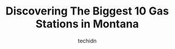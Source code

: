 ---
layout: ampstory
image: https://i0.wp.com/paketmu.com/wp-content/uploads/2023/06/pintler-station-0-in-montana-1686372008.jpeg?resize=640,853
author: techidn
featured: false
description: Explore the diverse Gas Station scene in Montana, home to an incredible selection of 10 establishments catering to every taste. Whether youre in search of iconic favorites or undiscovered t
title: Discovering The Biggest 10 Gas Stations in Montana
cover:
   title: Discovering The Biggest 10 Gas Stations in Montana
   subtitle: RICKPATE
   background: https://paketmu.com/wp-content/uploads/2023/06/pintler-station-0-in-montana-1686372008.jpeg

pages: 
 - layout: thirds
   top: <h1>#1 Loves Travel Stop</h1>
   bottom: "<p>Loves is the best choice for any long distance road tripper. Plenty of parking around the back for big rigs, even some parking near the pumps for van lifers looking to ta</p>"
   background: https://paketmu.com/wp-content/uploads/2023/06/pintler-station-1-in-montana-1686372009.jpeg
   backgroundblur: true
 - layout: thirds
   top: <h1>#2 Conoco</h1>
   bottom: "<p>It was a regular gas station.  Had all the usual items a gas station had. The store was clean and many snack items and coffee.  Prices were equal to other local gas stati</p>"
   background: https://paketmu.com/wp-content/uploads/2023/06/pintler-station-2-in-montana-1686372011.jpeg
   cta:
      link: https://paketmu.com/discovering-the-biggest-10-gas-stations-in-montana/
      text: Discovering The Biggest 10 Gas Stations in Montana
 - layout: thirds
   top: <h1>#3 Agland Cooperative</h1>
   bottom: "<p>I tried calling this place from 100 miles away to see if they sold diesel fuel and the lady that answered the phone didnt know it was. So, she gave the phone to a cowork</p>"
   background: https://paketmu.com/wp-content/uploads/2023/06/pintler-station-3-in-montana-1686372012.jpeg
   cta:
      link: https://paketmu.com/discovering-the-biggest-10-gas-stations-in-montana/
      text: Discovering The Biggest 10 Gas Stations in Montana
 - layout: thirds
   top: <h1>#4 Conoco</h1>
   bottom: "<p>330 W Central Ave West, Browning, MT 59417, United States</p>"
   background: https://images.unsplash.com/photo-1462556791646-c201b8241a94?ixlib=rb-4.0.3&ixid=MnwxMjA3fDB8MHxwaG90by1wYWdlfHx8fGVufDB8fHx8&auto=format&fit=crop&w=640&h=853&q=80
   cta:
      link: https://paketmu.com/discovering-the-biggest-10-gas-stations-in-montana/
      text: Discovering The Biggest 10 Gas Stations in Montana
 - layout: thirds
   top: <h1>#5 Conoco</h1>
   bottom: "<p>42485 U.S. Rte 2, Harlem, MT 59526, United States</p>"
   background: https://images.unsplash.com/photo-1557672172-298e090bd0f1?ixlib=rb-4.0.3&ixid=MnwxMjA3fDB8MHxwaG90by1wYWdlfHx8fGVufDB8fHx8&auto=format&fit=crop&w=640&h=853&q=80
   cta:
      link: https://paketmu.com/discovering-the-biggest-10-gas-stations-in-montana/
      text: Discovering The Biggest 10 Gas Stations in Montana
 - layout: thirds
   top: <h1>#6 Conoco</h1>
   bottom: "<p>1415 1st St, Havre, MT 59501, United States</p>"
   background: https://images.unsplash.com/photo-1604871000636-074fa5117945?ixlib=rb-4.0.3&ixid=MnwxMjA3fDB8MHxwaG90by1wYWdlfHx8fGVufDB8fHx8&auto=format&fit=crop&w=640&h=853&q=80
   cta:
      link: https://paketmu.com/discovering-the-biggest-10-gas-stations-in-montana/
      text: Discovering The Biggest 10 Gas Stations in Montana
 - layout: thirds
   top: <h1>#7 Sinclair Gas station</h1>
   bottom: "<p>Ashland, MT 59003, United States</p>"
   background: https://images.unsplash.com/photo-1618556658017-fd9c732d1360?ixlib=rb-4.0.3&ixid=MnwxMjA3fDB8MHxwaG90by1wYWdlfHx8fGVufDB8fHx8&auto=format&fit=crop&w=640&h=853&q=80
   cta:
      link: https://paketmu.com/discovering-the-biggest-10-gas-stations-in-montana/
      text: Discovering The Biggest 10 Gas Stations in Montana
 - layout: thirds
   middle: Continue reading...
   background: https://images.unsplash.com/photo-1533735380053-eb8d0759b24a?ixlib=rb-4.0.3&ixid=MnwxMjA3fDB8MHxwaG90by1wYWdlfHx8fGVufDB8fHx8&auto=format&fit=crop&w=640&h=853&q=80
   cta:
      link: https://paketmu.com/discovering-the-biggest-10-gas-stations-in-montana/
      text: Discovering The Biggest 10 Gas Stations in Montana
      
---